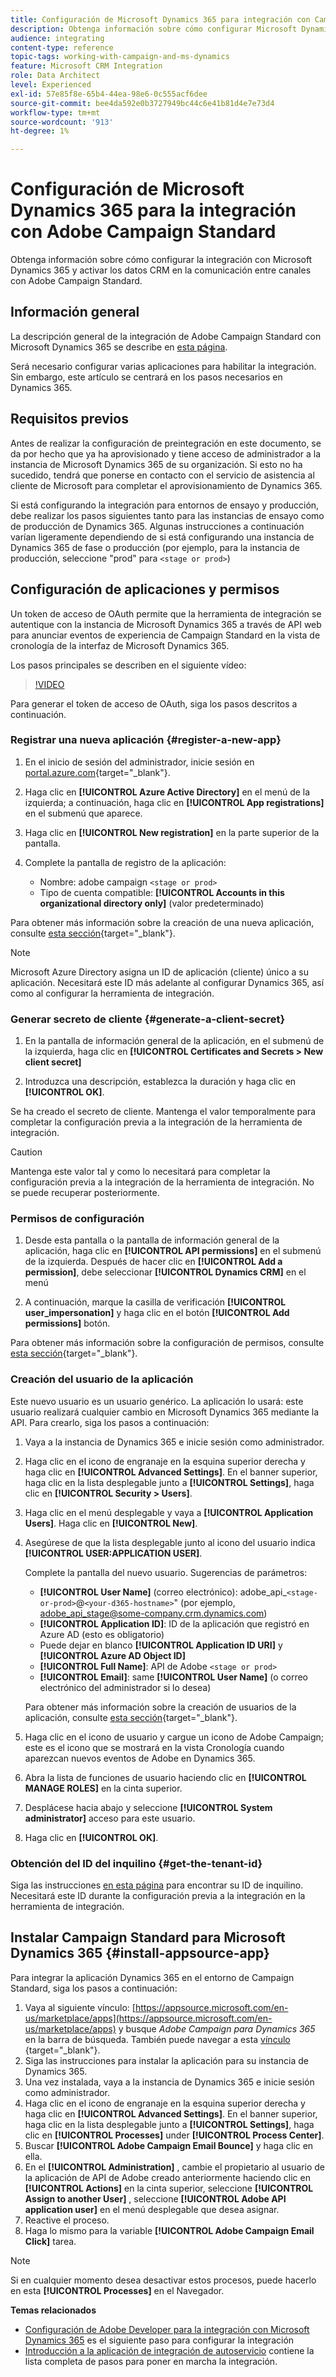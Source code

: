 ```yaml
---
title: Configuración de Microsoft Dynamics 365 para integración con Campaign
description: Obtenga información sobre cómo configurar Microsoft Dynamics 365 para la integración de Campaign.
audience: integrating
content-type: reference
topic-tags: working-with-campaign-and-ms-dynamics
feature: Microsoft CRM Integration
role: Data Architect
level: Experienced
exl-id: 57e85f8e-65b4-44ea-98e6-0c555acf6dee
source-git-commit: bee4da592e0b3727949bc44c6e41b81d4e7e73d4
workflow-type: tm+mt
source-wordcount: '913'
ht-degree: 1%

---
```


# Configuración de Microsoft Dynamics 365 para la integración con Adobe Campaign Standard

Obtenga información sobre cómo configurar la integración con Microsoft Dynamics 365 y activar los datos CRM en la comunicación entre canales con Adobe Campaign Standard.

## Información general

La descripción general de la integración de Adobe Campaign Standard con Microsoft Dynamics 365 se describe en [esta página](../../integrating/using/d365-acs-get-started.md).

Será necesario configurar varias aplicaciones para habilitar la integración. Sin embargo, este artículo se centrará en los pasos necesarios en Dynamics 365.

## Requisitos previos

Antes de realizar la configuración de preintegración en este documento, se da por hecho que ya ha aprovisionado y tiene acceso de administrador a la instancia de Microsoft Dynamics 365 de su organización.  Si esto no ha sucedido, tendrá que ponerse en contacto con el servicio de asistencia al cliente de Microsoft para completar el aprovisionamiento de Dynamics 365.

Si está configurando la integración para entornos de ensayo y producción, debe realizar los pasos siguientes tanto para las instancias de ensayo como de producción de Dynamics 365. Algunas instrucciones a continuación varían ligeramente dependiendo de si está configurando una instancia de Dynamics 365 de fase o producción (por ejemplo, para la instancia de producción, seleccione &quot;prod&quot; para `<stage or prod>`)

## Configuración de aplicaciones y permisos

Un token de acceso de OAuth permite que la herramienta de integración se autentique con la instancia de Microsoft Dynamics 365 a través de API web para anunciar eventos de experiencia de Campaign Standard en la vista de cronología de la interfaz de Microsoft Dynamics 365.

Los pasos principales se describen en el siguiente vídeo:

>[!VIDEO](https://video.tv.adobe.com/v/27637)

Para generar el token de acceso de OAuth, siga los pasos descritos a continuación.

### Registrar una nueva aplicación {#register-a-new-app}

1. En el inicio de sesión del administrador, inicie sesión en [portal.azure.com](https://portal.azure.com){target="_blank"}.

1. Haga clic en **[!UICONTROL Azure Active Directory]** en el menú de la izquierda; a continuación, haga clic en **[!UICONTROL App registrations]** en el submenú que aparece.

1. Haga clic en **[!UICONTROL New registration]** en la parte superior de la pantalla.

1. Complete la pantalla de registro de la aplicación:

   * Nombre: adobe campaign `<stage or prod>`
   * Tipo de cuenta compatible: **[!UICONTROL Accounts in this organizational directory only]** (valor predeterminado)

Para obtener más información sobre la creación de una nueva aplicación, consulte [esta sección](https://docs.microsoft.com/en-us/azure/active-directory/develop/quickstart-register-app){target="_blank"}.

>[!NOTE]
>
>Microsoft Azure Directory asigna un ID de aplicación (cliente) único a su aplicación. Necesitará este ID más adelante al configurar Dynamics 365, así como al configurar la herramienta de integración.

### Generar secreto de cliente {#generate-a-client-secret}

1. En la pantalla de información general de la aplicación, en el submenú de la izquierda, haga clic en **[!UICONTROL Certificates and Secrets > New client secret]**

1. Introduzca una descripción, establezca la duración y haga clic en **[!UICONTROL OK]**.

Se ha creado el secreto de cliente. Mantenga el valor temporalmente para completar la configuración previa a la integración de la herramienta de integración.

>[!CAUTION]
>
>Mantenga este valor tal y como lo necesitará para completar la configuración previa a la integración de la herramienta de integración. No se puede recuperar posteriormente.


### Permisos de configuración

1. Desde esta pantalla o la pantalla de información general de la aplicación, haga clic en **[!UICONTROL API permissions]** en el submenú de la izquierda.  Después de hacer clic en **[!UICONTROL Add a permission]**, debe seleccionar **[!UICONTROL Dynamics CRM]** en el menú

1. A continuación, marque la casilla de verificación **[!UICONTROL user_impersonation]** y haga clic en el botón **[!UICONTROL Add permissions]** botón.

Para obtener más información sobre la configuración de permisos, consulte [esta sección](https://docs.microsoft.com/en-us/azure/active-directory/develop/quickstart-configure-app-access-web-apis#add-permissions-to-access-web-apis){target="_blank"}.

### Creación del usuario de la aplicación

Este nuevo usuario es un usuario genérico. La aplicación lo usará: este usuario realizará cualquier cambio en Microsoft Dynamics 365 mediante la API. Para crearlo, siga los pasos a continuación:

1. Vaya a la instancia de Dynamics 365 e inicie sesión como administrador.

1. Haga clic en el icono de engranaje en la esquina superior derecha y haga clic en **[!UICONTROL Advanced Settings]**. En el banner superior, haga clic en la lista desplegable junto a **[!UICONTROL Settings]**, haga clic en **[!UICONTROL Security > Users]**.

1. Haga clic en el menú desplegable y vaya a **[!UICONTROL Application Users]**. Haga clic en **[!UICONTROL New]**.

1. Asegúrese de que la lista desplegable junto al icono del usuario indica **[!UICONTROL USER:APPLICATION USER]**.

   Complete la pantalla del nuevo usuario.  Sugerencias de parámetros:

   * **[!UICONTROL User Name]** (correo electrónico): adobe_api_`<stage-or-prod>`@`<your-d365-hostname>`&quot; (por ejemplo, adobe_api_stage@some-company.crm.dynamics.com)
   * **[!UICONTROL Application ID]**: ID de la aplicación que registró en Azure AD (esto es obligatorio)
   * Puede dejar en blanco **[!UICONTROL Application ID URI]** y **[!UICONTROL Azure AD Object ID]**
   * **[!UICONTROL Full Name]**: API de Adobe `<stage or prod>`
   * **[!UICONTROL Email]**: same **[!UICONTROL User Name]** (o correo electrónico del administrador si lo desea)

   Para obtener más información sobre la creación de usuarios de la aplicación, consulte [esta sección](https://docs.microsoft.com/en-gb/power-platform/admin/create-users-assign-online-security-roles#create-an-application-user){target="_blank"}.

1. Haga clic en el icono de usuario y cargue un icono de Adobe Campaign; este es el icono que se mostrará en la vista Cronología cuando aparezcan nuevos eventos de Adobe en Dynamics 365.

1. Abra la lista de funciones de usuario haciendo clic en **[!UICONTROL MANAGE ROLES]** en la cinta superior.

1. Desplácese hacia abajo y seleccione **[!UICONTROL System administrator]** acceso para este usuario.

1. Haga clic en **[!UICONTROL OK]**.

### Obtención del ID del inquilino {#get-the-tenant-id}

Siga las instrucciones [en esta página](https://docs.microsoft.com/en-us/onedrive/find-your-office-365-tenant-id) para encontrar su ID de inquilino.  Necesitará este ID durante la configuración previa a la integración en la herramienta de integración.

## Instalar Campaign Standard para Microsoft Dynamics 365 {#install-appsource-app}

Para integrar la aplicación Dynamics 365 en el entorno de Campaign Standard, siga los pasos a continuación:

1. Vaya al siguiente vínculo: [https://appsource.microsoft.com/en-us/marketplace/apps](https://appsource.microsoft.com/en-us/marketplace/apps) y busque _Adobe Campaign para Dynamics 365_ en la barra de búsqueda.
También puede navegar a esta [vínculo](https://appsource.microsoft.com/en-us/product/dynamics-365/adobecampaign.re4snj-a4n7-5t6y-a14br-d5d1b?flightCodes=adobesignhide&amp;tab=Overview)
{target="_blank"}.
1. Siga las instrucciones para instalar la aplicación para su instancia de Dynamics 365.
1. Una vez instalada, vaya a la instancia de Dynamics 365 e inicie sesión como administrador.
1. Haga clic en el icono de engranaje en la esquina superior derecha y haga clic en **[!UICONTROL Advanced Settings]**. En el banner superior, haga clic en la lista desplegable junto a **[!UICONTROL Settings]**, haga clic en **[!UICONTROL Processes]** under **[!UICONTROL Process Center]**.
1. Buscar **[!UICONTROL Adobe Campaign Email Bounce]** y haga clic en ella.
1. En el **[!UICONTROL Administration]** , cambie el propietario al usuario de la aplicación de API de Adobe creado anteriormente haciendo clic en **[!UICONTROL Actions]** en la cinta superior, seleccione **[!UICONTROL Assign to another User]** , seleccione **[!UICONTROL Adobe API application user]** en el menú desplegable que desea asignar.
1. Reactive el proceso.
1. Haga lo mismo para la variable **[!UICONTROL Adobe Campaign Email Click]** tarea.

>[!NOTE]
>
>Si en cualquier momento desea desactivar estos procesos, puede hacerlo en esta **[!UICONTROL Processes]** en el Navegador.

**Temas relacionados**

* [Configuración de Adobe Developer para la integración con Microsoft Dynamics 365](../../integrating/using/d365-acs-configure-adobe-io.md) es el siguiente paso para configurar la integración
* [Introducción a la aplicación de integración de autoservicio](../../integrating/using/d365-acs-self-service-app-quick-start-guide.md) contiene la lista completa de pasos para poner en marcha la integración.

